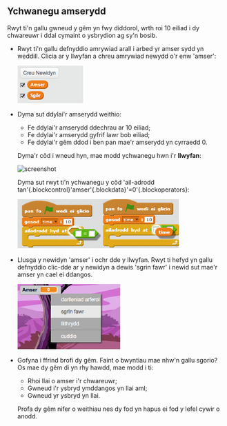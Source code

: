 ## Ychwanegu amserydd

Rwyt ti'n gallu gwneud y gêm yn fwy diddorol, wrth roi 10 eiliad i dy chwareuwr i ddal cymaint o ysbrydion ag sy'n bosib.

+ Rwyt ti'n gallu defnyddio amrywiad arall i arbed yr amser sydd yn weddill. Clicia ar y llwyfan a chreu amrywiad newydd o'r enw 'amser':

	![screenshot](images/ghost-time.png)

+ Dyma sut ddylai'r amserydd weithio:

	+ Fe ddylai'r amserydd ddechrau ar 10 eiliad; 
	+ Fe ddylai'r amserydd gyfrif lawr bob eiliad; 
	+ Fe ddylai'r gêm ddod i ben pan mae'r amserydd yn cyrraedd 0.

	Dyma'r côd i wneud hyn, mae modd ychwanegu hwn i'r __llwyfan__:

	![screenshot](ghost-time-wait.png)

	Dyma sut rwyt ti'n ychwanegu y côd 'ail-adrodd tan'{.blockcontrol}'amser'{.blockdata}'=0'{.blockoperators}:

	![screenshot](images/ghost-timer-help.png)

+ Llusga y newidyn 'amser' i ochr dde y llwyfan.  Rwyt ti hefyd yn gallu defnyddio clic-dde ar y newidyn a dewis 'sgrin fawr' i newid sut mae'r amser yn cael ei ddangos.

	![screenshot](images/ghost-readout.png)

+ Gofyna i ffrind brofi dy gêm.  Faint o bwyntiau mae nhw'n gallu sgorio? Os mae dy gêm di yn rhy hawdd, mae modd i ti:

	+ Rhoi llai o amser i'r chwareuwr;
	+ Gwneud i'r ysbryd ymddangos yn llai aml;
	+ Gwneud yr ysbryd yn llai.

	Profa dy gêm nifer o weithiau nes dy fod yn hapus ei fod y lefel cywir o anodd.
